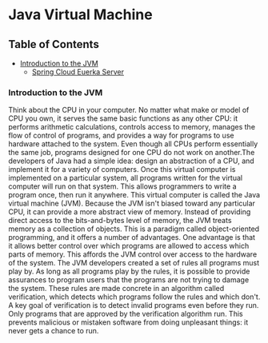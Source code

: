 # Java Virtual Machine

## Table of Contents
* [Introduction to the JVM](#introduction-to-the-jvm)
    * [Spring Cloud Euerka Server](#spring-cloud-eureka-server)

### Introduction to the JVM

Think about the CPU in your computer. No matter what make or model of CPU you own, it serves the same basic functions as any other CPU: it performs arithmetic calculations, controls access to memory, manages the flow of
control of programs, and provides a way for programs to use hardware attached to the system.
Even though all CPUs perform essentially the same job, programs designed for one CPU do not work on another.The developers of Java had a simple idea: design an abstraction of a CPU, and implement it for a variety of
computers. Once this virtual computer is implemented on a particular system, all programs written for the virtual
computer will run on that system. This allows programmers to write a program once, then run it anywhere. This
virtual computer is called the Java virtual machine (JVM). Because the JVM isn't biased toward any particular CPU, it can provide a more abstract view of memory. Instead
of providing direct access to the bits-and-bytes level of memory, the JVM treats memory as a collection of objects.
This is a paradigm called object-oriented programming, and it offers a number of advantages.
One advantage is that it allows better control over which programs are allowed to access which parts of memory.
This affords the JVM control over access to the hardware of the system. The JVM developers created a set of rules
all programs must play by. As long as all programs play by the rules, it is possible to provide assurances to
program users that the programs are not trying to damage the system.
These rules are made concrete in an algorithm called verification, which detects which programs follow the rules
and which don't. A key goal of verification is to detect invalid programs even before they run. Only programs that
are approved by the verification algorithm run. This prevents malicious or mistaken software from doing
unpleasant things: it never gets a chance to run.
